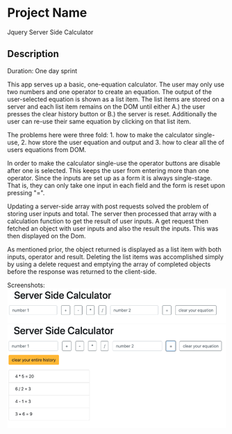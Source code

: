 # Project Name

Jquery Server Side Calculator

## Description

Duration: One day sprint

This app serves up a basic, one-equation calculator.  The user may only use two numbers and one operator to create an equation. The output of the user-selected equation is shown as a list item. The list items are stored on a server and each list item remains on the DOM until either A.) the user presses the clear history button or B.) the server is reset.  Additionally the user can re-use their same equation by clicking on that list item. 

The problems here were three fold: 1. how to make the calculator single-use, 2. how store the user equation and output and 3. how to clear all the of users equations from DOM.  

In order to make the calculator single-use the operator buttons are disable after one is selected.  This keeps the user from entering more than one operator. Since the inputs are set up as a form it is always single-stage. That is, they can only take one input in each field and the form is reset upon pressing "=". 

Updating a server-side array with post requests solved the problem of storing user inputs and total. The server then processed that array with a calculation function to get the result of user inputs. A get request then fetched an object with user inputs and also the result the inputs. This was then displayed on the Dom. 

As mentioned prior, the object returned is displayed as a list item with both inputs, operator and result. Deleting the list items was accomplished simply by using a delete request and emptying the array of completed objects before the response was returned to the client-side.

Screenshots: 
![Screenshot1](images/ScreenShot1.png)
![Screenshot2](images/ScreenShot2.png)


